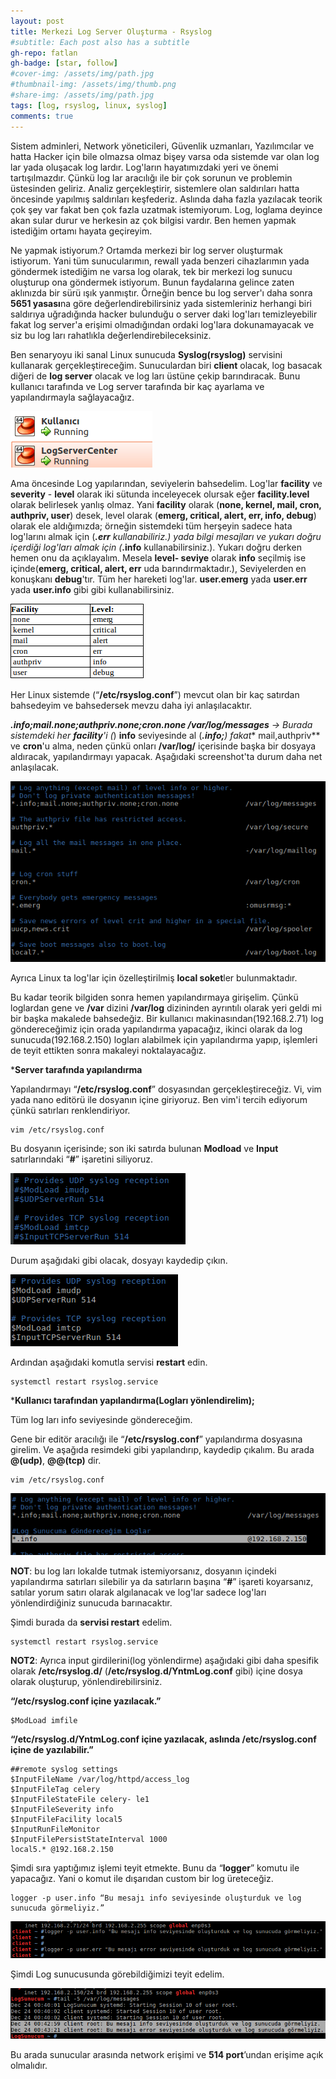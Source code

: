 ```yaml
---
layout: post
title: Merkezi Log Server Oluşturma - Rsyslog
#subtitle: Each post also has a subtitle
gh-repo: fatlan
gh-badge: [star, follow]
#cover-img: /assets/img/path.jpg
#thumbnail-img: /assets/img/thumb.png
#share-img: /assets/img/path.jpg
tags: [log, rsyslog, linux, syslog]
comments: true
---
```

Sistem adminleri, Network yöneticileri, Güvenlik uzmanları, Yazılımcılar ve hatta Hacker için bile olmazsa olmaz bişey varsa oda sistemde var olan log lar yada oluşacak log lardır. Log'ların hayatımızdaki yeri ve önemi tartışılmazdır. Çünkü log lar aracılığı ile bir çok sorunun ve problemin üstesinden geliriz. Analiz gerçekleştirir, sistemlere olan saldırıları hatta öncesinde yapılmış saldırıları keşfederiz. Aslında daha fazla yazılacak teorik çok şey var fakat ben çok fazla uzatmak istemiyorum. Log, loglama deyince akan sular durur ve herkesin az çok bilgisi vardır. Ben hemen yapmak istediğim ortamı hayata geçireyim.

Ne yapmak istiyorum.? Ortamda merkezi bir log server oluşturmak istiyorum. Yani tüm sunucularımın, rewall yada benzeri cihazlarımın yada göndermek istediğim ne varsa log olarak, tek bir merkezi log sunucu oluşturup ona göndermek istiyorum. Bunun faydalarına gelince zaten aklınızda bir sürü ışık yanmıştır. Örneğin bence bu log server'ı daha sonra **5651 yasası**na göre değerlendirebilirsiniz yada sistemleriniz herhangi biri saldırıya uğradığında hacker bulunduğu o server daki log'ları temizleyebilir fakat log server'a erişimi olmadığından ordaki log'lara dokunamayacak ve siz bu log ları rahatlıkla değerlendirebileceksiniz.

Ben senaryoyu iki sanal Linux sunucuda **Syslog(rsyslog)** servisini kullanarak gerçekleştireceğim. Sunuculardan biri **client** olacak, log basacak diğeri de **log server** olacak ve log ları üstüne çekip barındıracak. Bunu kullanıcı tarafında ve Log server tarafında bir kaç ayarlama ve yapılandırmayla sağlayacağız.

![Crepe](assets/img/rsyslog-slog/m-rsyslog01.png)

Ama öncesinde Log yapılarından, seviyelerin bahsedelim. Log'lar **facility** ve **severity** - **level** olarak iki sütunda inceleyecek olursak eğer **facility.level** olarak belirlesek yanlış olmaz. Yani **facility** olarak (**none, kernel, mail, cron, authpriv, user**) desek, level olarak (**emerg, critical, alert, err, info, debug**) olarak ele aldığımızda; örneğin sistemdeki tüm herşeyin sadece hata log'larını almak için (***.err** kullanabiliriz.) yada bilgi mesajları ve yukarı doğru içerdiği log'ları almak için (***.info** kullanabilirsiniz.). Yukarı doğru derken hemen onu da açıklayalım. Mesela **level- seviye** olarak **info** seçilmiş ise içinde(**emerg, critical, alert, err** uda barındırmaktadır.), Seviyelerden en konuşkanı **debug**'tır. Tüm her hareketi log'lar. **user.emerg** yada **user.err** yada **user.info** gibi gibi kullanabilirsiniz.

![Crepe](assets/img/rsyslog-slog/m-rsyslog02.png)

Her Linux sistemde (“**/etc/rsyslog.conf**”) mevcut olan bir kaç satırdan bahsedeyim ve bahsedersek mevzu daha iyi anlaşılacaktır.

***.info;mail.none;authpriv.none;cron.none /var/log/messages** → Burada sistemdeki her **facility**'i (*) **info** seviyesinde al (***.info;**) fakat** mail,authpriv** ve **cron**'u alma, neden çünkü onları **/var/log/** içerisinde başka bir dosyaya aldıracak, yapılandırmayı yapacak. Aşağıdaki screenshot'ta durum daha net anlaşılacak.

![Crepe](assets/img/rsyslog-slog/m-rsyslog03.png)

Ayrıca Linux ta log'lar için özelleştirilmiş **local soket**ler bulunmaktadır.

Bu kadar teorik bilgiden sonra hemen yapılandırmaya girişelim. Çünkü loglardan gene ve **/var** dizini **/var/log** dizininden ayrıntılı olarak yeri geldi mi bir başka makalede bahsedeğiz. Bir kullanıcı makinasından(192.168.2.71) log göndereceğimiz için orada yapılandırma yapacağız, ikinci olarak da log sunucuda(192.168.2.150) logları alabilmek için yapılandırma yapıp, işlemleri de teyit ettikten sonra makaleyi noktalayacağız.

***Server tarafında yapılandırma**

Yapılandırmayı “**/etc/rsyslog.conf**” dosyasından gerçekleştireceğiz. Vi, vim yada nano editörü ile dosyanın içine giriyoruz. Ben vim'i tercih ediyorum çünkü satırları renklendiriyor.

~~~
vim /etc/rsyslog.conf
~~~

Bu dosyanın içerisinde; son iki satırda bulunan **Modload** ve **Input** satırlarındaki “**#**” işaretini siliyoruz.

![Crepe](assets/img/rsyslog-slog/m-rsyslog04.png)

Durum aşağıdaki gibi olacak, dosyayı kaydedip çıkın.

![Crepe](assets/img/rsyslog-slog/m-rsyslog05.png)

Ardından aşağıdaki komutla servisi **restart** edin.

~~~
systemctl restart rsyslog.service
~~~

***Kullanıcı tarafından yapılandırma(Logları yönlendirelim);**

Tüm log ları info seviyesinde göndereceğim.

Gene bir editör aracılığı ile “**/etc/rsyslog.conf**” yapılandırma dosyasına girelim. Ve aşağıda resimdeki gibi yapılandırıp, kaydedip çıkalım. Bu arada **@(udp)**, **@@(tcp)** dir.

~~~
vim /etc/rsyslog.conf
~~~

![Crepe](assets/img/rsyslog-slog/m-rsyslog06.png)

**NOT**: bu log ları lokalde tutmak istemiyorsanız, dosyanın içindeki yapılandırma satırları silebilir ya da satırların başına “**#**” işareti koyarsanız, satılar yorum satırı olarak algılanacak ve log'lar sadece log'ları yönlendirdiğiniz sunucuda barınacaktır.

Şimdi burada da **servisi restart** edelim.

~~~
systemctl restart rsyslog.service
~~~

**NOT2**: Ayrıca input girdilerini(log yönlendirme) aşağıdaki gibi daha spesifik olarak **/etc/rsyslog.d/** (**/etc/rsyslog.d/YntmLog.conf** gibi) içine dosya olarak oluşturup, yönlendirebilirsiniz.

**“/etc/rsyslog.conf içine yazılacak.”**
~~~
$ModLoad imfile
~~~

**“/etc/rsyslog.d/YntmLog.conf içine yazılacak, aslında /etc/rsyslog.conf içine de yazılabilir.”**
~~~
##remote syslog settings
$InputFileName /var/log/httpd/access_log
$InputFileTag celery
$InputFileStateFile celery- le1
$InputFileSeverity info
$InputFileFacility local5
$InputRunFileMonitor
$InputFilePersistStateInterval 1000
local5.* @192.168.2.150
~~~

Şimdi sıra yaptığımız işlemi teyit etmekte. Bunu da “**logger**” komutu ile yapacağız. Yani o komut ile dışarıdan custom bir log üreteceğiz.

~~~
logger -p user.info “Bu mesajı info seviyesinde oluşturduk ve log sunucuda görmeliyiz.”
~~~

![Crepe](assets/img/rsyslog-slog/m-rsyslog07.png)

Şimdi Log sunucusunda görebildiğimizi teyit edelim.

![Crepe](assets/img/rsyslog-slog/m-rsyslog08.png)

Bu arada sunucular arasında network erişimi ve **514 port**’undan erişime açık olmalıdır.